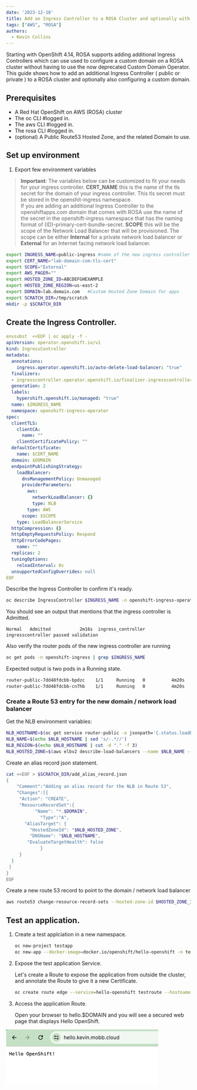 ```yaml
---
date: '2023-12-18'
title: Add an Ingress Controller to a ROSA Cluster and optionally with a custom domain. 
tags: ["AWS", "ROSA"]
authors:
  - Kevin Collins
---
```


Starting with OpenShift 4.14, ROSA supports adding additional Ingress Controllers which can use used to configure a custom domain on a ROSA cluster without having to use the now deprecated Custom Domain Operator.  This guide shows how to add an additional Ingress Controller ( public or private ) to a ROSA cluster and optionally also configuring a custom domain.

## Prerequisites

* A Red Hat OpenShift on AWS (ROSA) cluster
* The oc CLI      #logged in.
* The aws CLI     #logged in.
* The rosa CLI    #logged in.
* (optional) A Public Route53 Hosted Zone, and the related Domain to use.


## Set up environment

1. Export few environment variables
> **Important**: The variables below can be customized to fit your needs for your ingress controller.
**CERT_NAME** this is the name of the tls secret for the domain of your ingress controller.  This tls secret must be stored in the openshit-ingress namespace.  
If you are adding an additional Ingress Controller to the openshiftapps.com domain that comes with ROSA use the name of the secret in the openshift-ingress namespace that has the naming format of (ID)-primary-cert-bundle-secret.
**SCOPE** this will be the scope of the Network Load Balancer that will be provisioned.  The scope can be either **Internal** for a private network load balancer or **External** for an Internet facing network load balancer.

   ```bash
   export INGRESS_NAME=public-ingress #name of the new ingress controller
   export CERT_NAME="lab-domain-com-tls-cert" 
   export SCOPE="External" 
   export AWS_PAGER=""
   export HOSTED_ZONE_ID=ABCDEFGHEXAMPLE
   export HOSTED_ZONE_REGION=us-east-2
   export DOMAIN=lab.domain.com   #Custom Hosted Zone Domain for apps 
   export SCRATCH_DIR=/tmp/scratch
   mkdir -p $SCRATCH_DIR
   ```

## Create the Ingress Controller.

   ```yaml
   envsubst  <<EOF | oc apply -f -
   apiVersion: operator.openshift.io/v1
   kind: IngressController
   metadata:
     annotations:
       ingress.operator.openshift.io/auto-delete-load-balancer: "true"
     finalizers:
     - ingresscontroller.operator.openshift.io/finalizer-ingresscontroller
     generation: 2
     labels:
       hypershift.openshift.io/managed: "true"
     name: $INGRESS_NAME
     namespace: openshift-ingress-operator
   spec:
     clientTLS:
       clientCA:
         name: ""
       clientCertificatePolicy: ""
     defaultCertificate:
       name: $CERT_NAME
     domain: $DOMAIN
     endpointPublishingStrategy:
       loadBalancer:
         dnsManagementPolicy: Unmanaged
         providerParameters:
           aws:
             networkLoadBalancer: {}
             type: NLB
           type: AWS
         scope: $SCOPE
       type: LoadBalancerService
     httpCompression: {}
     httpEmptyRequestsPolicy: Respond
     httpErrorCodePages:
       name: ""
     replicas: 2
     tuningOptions:
       reloadInterval: 0s
     unsupportedConfigOverrides: null
   EOF
   ```

  Describe the Ingress Controller to confirm it's ready.

   ```bash
   oc describe IngressController $INGRESS_NAME -n openshift-ingress-operator
   ```

   You should see an output that mentions that the ingress controller is Admitted.  

   ```
   Normal   Admitted           2m16s  ingress_controller  ingresscontroller passed validation
   ```

   Also verify the router pods of the new ingress controller are running

   ```bash
   oc get pods -n openshift-ingress | grep $INGRESS_NAME
   ```

  Expected output is two pods in a Running state.
  ```bash
  router-public-7dd48fdcbb-bpdzc    1/1     Running   0          4m20s
router-public-7dd48fdcbb-cn7hb    1/1     Running   0          4m20s
  ```

### Create a Route 53 entry for the new domain / network load balancer

Get the NLB environment variables:
   ```bash
   NLB_HOSTNAME=$(oc get service router-public -o jsonpath='{.status.loadBalancer.ingress[0].hostname}')
   NLB_NAME=$(echo $NLB_HOSTNAME | sed 's/-.*//')
   NLB_REGION=$(echo $NLB_HOSTNAME | cut -d "." -f 3)
   NLB_HOSTED_ZONE=$(aws elbv2 describe-load-balancers --name $NLB_NAME --region $NLB_REGION | jq -r ".LoadBalancers[0].CanonicalHostedZoneId")
   ```
 
  Create an alias record json statement.
   ```bash
   cat <<EOF > $SCRATCH_DIR/add_alias_record.json
   {
	   "Comment":"Adding an alias record for the NLB in Route 53",
	   "Changes":[{
        "Action": "CREATE",
        "ResourceRecordSet":{
		      "Name": "*.$DOMAIN",
			    "Type":"A",
          "AliasTarget": {
            "HostedZoneId": "$NLB_HOSTED_ZONE",
            "DNSName": "$NLB_HOSTNAME",
           "EvaluateTargetHealth": false
			    }
        }
     }
    ]
   }
   EOF
   ```

  Create a new route 53 record to point to the domain / network load balancer
   ```bash
   aws route53 change-resource-record-sets --hosted-zone-id $HOSTED_ZONE_ID --change-batch file://$SCRATCH_DIR/add_cname_record.json
   ```
  

## Test an application.

1. Create a test applciation in a new namespace.

   ```bash
   oc new-project testapp
   oc new-app --docker-image=docker.io/openshift/hello-openshift -n testapp
   ```

2. Expose the test application Service.

   Let's create a Route to expose the application from outside the cluster, and annotate the Route to give it a new Certificate.

   ```bash
   oc create route edge --service=hello-openshift testroute --hostname hello.$DOMAIN -n testapp
   ```



3. Access the application Route.

   Open your browser to hello.$DOMAIN and you will see a secured web page that displays Hello OpenShift.

  ![View Hello OpenShift](hello-openshift.png)



